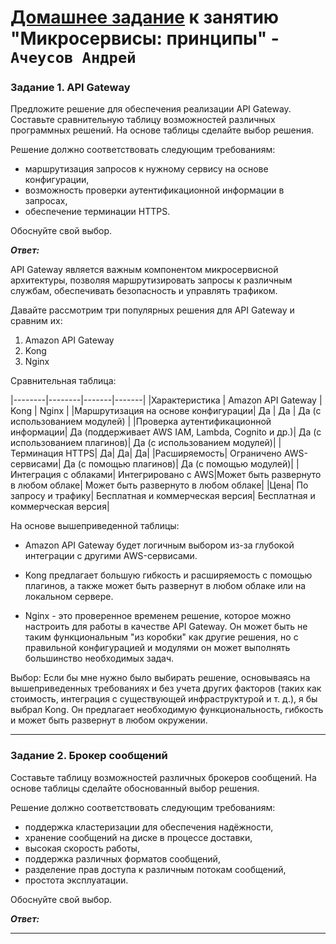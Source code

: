 # [Домашнее задание](https://github.com/netology-code/micros-homeworks/blob/main/11-microservices-02-principles.md) к занятию  "Микросервисы: принципы" - `Ачеусов Андрей`



### Задание 1. API Gateway

Предложите решение для обеспечения реализации API Gateway. Составьте сравнительную таблицу возможностей различных программных решений. На основе таблицы сделайте выбор решения.

Решение должно соответствовать следующим требованиям:
- маршрутизация запросов к нужному сервису на основе конфигурации,
- возможность проверки аутентификационной информации в запросах,
- обеспечение терминации HTTPS.

Обоснуйте свой выбор.

***Ответ:***  

API Gateway является важным компонентом микросервисной архитектуры, позволяя маршрутизировать запросы к различным службам, обеспечивать безопасность и управлять трафиком.

Давайте рассмотрим три популярных решения для API Gateway и сравним их:

1. Amazon API Gateway
2. Kong
3. Nginx

Сравнительная таблица:

|--------|--------|-------|-------|
|Характеристика	| Amazon API Gateway | Kong | Nginx |
|Маршрутизация на основе конфигурации|	Да |	Да |	Да  (с использованием модулей) |
|Проверка аутентификационной информации|	Да (поддерживает AWS IAM, Lambda, Cognito и др.)|	Да (с использованием плагинов)|	Да (с использованием модулей)|
|Терминация HTTPS|	Да|	Да|	Да|
|Расширяемость|	Ограничено AWS-сервисами|	Да (с помощью плагинов)|	Да (с помощью модулей)|
|Интеграция с облаками|	Интегрировано с AWS|Может быть развернуто в любом облаке|	Может быть развернуто в любом облаке|
|Цена|	По запросу и трафику|	Бесплатная и коммерческая версия|	Бесплатная и коммерческая версия|

На основе вышеприведенной таблицы:

- Amazon API Gateway будет логичным выбором из-за глубокой интеграции с другими AWS-сервисами.

- Kong предлагает большую гибкость и расширяемость с помощью плагинов, а также может быть развернут в любом облаке или на локальном сервере.

- Nginx - это проверенное временем решение, которое можно настроить для работы в качестве API Gateway. Он может быть не таким функциональным "из коробки" как другие решения, но с правильной конфигурацией и модулями он может выполнять большинство необходимых задач.

Выбор: Если бы мне нужно было выбирать решение, основываясь на вышеприведенных требованиях и без учета других факторов (таких как стоимость, интеграция с существующей инфраструктурой и т. д.), я бы выбрал Kong. Он предлагает необходимую функциональность, гибкость и может быть развернут в любом окружении.


---


### Задание 2. Брокер сообщений

Составьте таблицу возможностей различных брокеров сообщений. На основе таблицы сделайте обоснованный выбор решения.

Решение должно соответствовать следующим требованиям:
- поддержка кластеризации для обеспечения надёжности,
- хранение сообщений на диске в процессе доставки,
- высокая скорость работы,
- поддержка различных форматов сообщений,
- разделение прав доступа к различным потокам сообщений,
- простота эксплуатации.

Обоснуйте свой выбор.

***Ответ:***  



---

